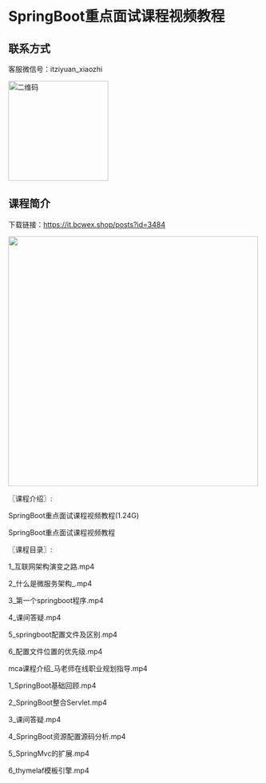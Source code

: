 # SpringBoot重点面试课程视频教程

## 联系方式

客服微信号：itziyuan_xiaozhi

<img src="https://ziyuanyun.oss-cn-guangzhou.aliyuncs.com/common/20240614073449/666b82192834a.jpg" width="200" height="200" alt="二维码">

## 课程简介

下载链接：https://it.bcwex.shop/posts?id=3484

<img src="https://ziyuanyun.oss-cn-guangzhou.aliyuncs.com/yun/20240515185205/664493d5c1d3a.jpg" width="500" alt="">

  〖课程介绍〗:

 SpringBoot重点面试课程视频教程(1.24G)

 SpringBoot重点面试课程视频教程



 〖课程目录〗:

 1_互联网架构演变之路.mp4

 2_什么是微服务架构_.mp4

 3_第一个springboot程序.mp4

 4_课间答疑.mp4

 5_springboot配置文件及区别.mp4

 6_配置文件位置的优先级.mp4

 mca课程介绍_马老师在线职业规划指导.mp4

 1_SpringBoot基础回顾.mp4

 2_SpringBoot整合Servlet.mp4

 3_课间答疑.mp4

 4_SpringBoot资源配置源码分析.mp4

 5_SpringMvc的扩展.mp4

 6_thymelaf模板引擎.mp4

  